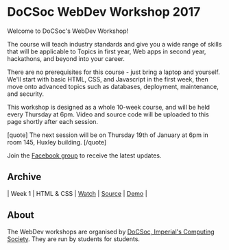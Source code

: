 # DoCSoc WebDev Workshop 2017

Welcome to DoCSoc's WebDev Workshop!

The course will teach industry standards and give you a wide range of skills that will be applicable to Topics in first year, Web apps in second year, hackathons, and beyond into your career.

There are no prerequisites for this course - just bring a laptop and yourself. We'll start with basic HTML, CSS, and Javascript in the first week, then move onto advanced topics such as databases, deployment, maintenance, and security.

This workshop is designed as a whole 10-week course, and will be held every Thursday at 6pm. Video and source code will be uploaded to this page shortly after each session.

[quote]
The next session will be on Thursday 19th of January at 6pm in room 145, Huxley building.
[/quote]

Join the [Facebook group](https://www.facebook.com/groups/1770637513199253/) to receive the latest updates.

## Archive

| Week 1 | HTML & CSS | [Watch](https://imperial.cloud.panopto.eu/Panopto/Pages/Viewer.aspx?id=17d7f514-a716-441a-ac42-ce6bbd5bf7c7) | [Source](week0/part2-css) | [Demo](http://webdev.docsoc.co.uk/week0/part2-css/) |


## About
The WebDev workshops are organised by [DoCSoc, Imperial's Computing Society](http://docsoc.co.uk).
They are run by students for students.
